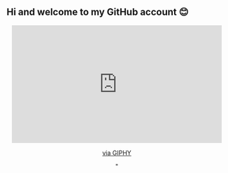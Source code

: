## Hi and welcome to my GitHub account :blush:

<div id="header" align="center">
  <iframe src="https://giphy.com/embed/RRerwvHrb0nxm" width="480" height="270" frameBorder="0" class="giphy-embed" allowFullScreen></iframe><p><a href="https://giphy.com/gifs/getting-playlist-RRerwvHrb0nxm">via GIPHY</a></p>" 
</div>


